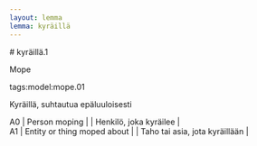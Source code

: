 ```yaml
---
layout: lemma
lemma: kyräillä
---
```


<div class="sense">
# <span class="sensename">kyräillä.1</span>

<span class="description">Mope</span>

tags:model:mope.01

<span class="description">Kyräillä, suhtautua epäluuloisesti</span>

A0 | Person moping |   | Henkilö, joka kyräilee |  
A1 | Entity or thing moped about |   | Taho tai asia, jota kyräillään |  

</div>

